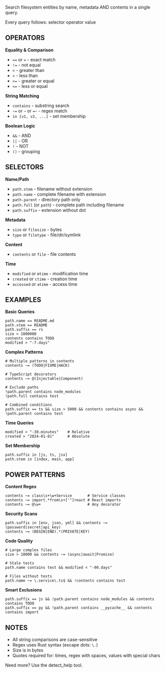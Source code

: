 Search filesystem entities by name, metadata AND contents in a single query.

Every query follows: selector operator value

## OPERATORS

**Equality & Comparison**
- `==` or `=` - exact match
- `!=` - not equal
- `>` - greater than
- `<` - less than
- `>=` - greater or equal
- `<=` - less or equal

**String Matching**
- `contains` - substring search
- `~=` or `~` or `=~` - regex match
- `in [v1, v2, ...]` - set membership

**Boolean Logic**
- `&&` - AND
- `||` - OR
- `!` - NOT
- `()` - grouping

## SELECTORS

**Name/Path**
- `path.stem` - filename without extension
- `path.name` - complete filename with extension
- `path.parent` - directory path only
- `path.full` (or `path`) - complete path including filename
- `path.suffix` - extension without dot

**Metadata**
- `size` or `filesize` - bytes
- `type` or `filetype` - file/dir/symlink

**Content**
- `contents` or `file` - file contents

**Time**
- `modified` or `mtime` - modification time
- `created` or `ctime` - creation time
- `accessed` or `atime` - access time

## EXAMPLES

**Basic Queries**
```
path.name == README.md
path.stem == README
path.suffix == rs
size > 1000000
contents contains TODO
modified > "-7.days"
```

**Complex Patterns**
```
# Multiple patterns in contents
contents ~= (TODO|FIXME|HACK)

# TypeScript decorators
contents ~= @(Injectable|Component)

# Exclude paths
!path.parent contains node_modules
!path.full contains test

# Combined conditions
path.suffix == ts && size > 5000 && contents contains async && !path.parent contains test
```

**Time Queries**
```
modified > "-30.minutes"    # Relative
created > "2024-01-01"      # Absolute
```

**Set Membership**
```
path.suffix in [js, ts, jsx]
path.stem in [index, main, app]
```

## POWER PATTERNS

**Content Regex**
```
contents ~= class\s+\w+Service       # Service classes
contents ~= import.*from\s+['"]react # React imports
contents ~= @\w+                     # Any decorator
```

**Security Scans**
```
path.suffix in [env, json, yml] && contents ~= (password|secret|api_key)
contents ~= (BEGIN|END).*(PRIVATE|KEY)
```

**Code Quality**
```
# Large complex files
size > 10000 && contents ~= (async|await|Promise)

# Stale tests
path.name contains test && modified < "-90.days"

# Files without tests
path.name ~= \.service\.ts$ && !contents contains test
```

**Smart Exclusions**
```
path.suffix == js && !path.parent contains node_modules && contents contains TODO
path.suffix == py && !path.parent contains __pycache__ && contents contains import
```

## NOTES

- All string comparisons are case-sensitive
- Regex uses Rust syntax (escape dots: `\.`)
- Size is in bytes
- Quotes required for: times, regex with spaces, values with special chars

Need more? Use the detect_help tool.